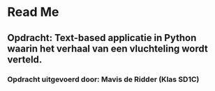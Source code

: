 # Read Me

## Opdracht: Text-based applicatie in Python waarin het verhaal van een vluchteling wordt verteld.

### Opdracht uitgevoerd door: Mavis de Ridder (Klas SD1C)
